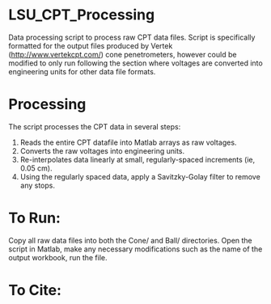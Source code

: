 # LSU_CPT_Processing
Data processing script to process raw CPT data files. Script is specifically formatted for the output files produced by Vertek (http://www.vertekcpt.com/) cone penetrometers, however could be modified to only run following the section where voltages are converted into engineering units for other data file formats.
# Processing 
The script processes the CPT data in several steps:
1) Reads the entire CPT datafile into Matlab arrays as raw voltages.
2) Converts the raw voltages into engineering units.
3) Re-interpolates data linearly at small, regularly-spaced increments (ie, 0.05 cm).
4) Using the regularly spaced data, apply a Savitzky-Golay filter to remove any stops.


# To Run:
Copy all raw data files into both the Cone/ and Ball/ directories. Open the script in Matlab, make any necessary modifications such as the name of the output workbook, run the file.

# To Cite:

